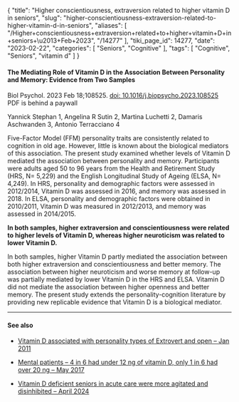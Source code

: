 {
    "title": "Higher conscientiousness, extraversion related to higher vitamin D in seniors",
    "slug": "higher-conscientiousness-extraversion-related-to-higher-vitamin-d-in-seniors",
    "aliases": [
        "/Higher+conscientiousness+extraversion+related+to+higher+vitamin+D+in+seniors+\u2013+Feb+2023",
        "/14277"
    ],
    "tiki_page_id": 14277,
    "date": "2023-02-22",
    "categories": [
        "Seniors",
        "Cognitive"
    ],
    "tags": [
        "Cognitive",
        "Seniors",
        "vitamin d"
    ]
}


#### The Mediating Role of Vitamin D in the Association Between Personality and Memory: Evidence from Two Samples

Biol Psychol. 2023 Feb 18;108525. [doi: 10.1016/j.biopsycho.2023.108525](https://doi.org/10.1016/j.biopsycho.2023.108525) PDF is behind a paywall

Yannick Stephan 1, Angelina R Sutin 2, Martina Luchetti 2, Damaris Aschwanden 3, Antonio Terracciano 4

Five-Factor Model (FFM) personality traits are consistently related to cognition in old age. However, little is known about the biological mediators of this association. The present study examined whether levels of Vitamin D mediated the association between personality and memory. Participants were adults aged 50 to 96 years from the Health and Retirement Study (HRS, N= 5,229) and the English Longitudinal Study of Ageing (ELSA, N= 4,249). In HRS, personality and demographic factors were assessed in 2012/2014, Vitamin D was assessed in 2016, and memory was assessed in 2018. In ELSA, personality and demographic factors were obtained in 2010/2011, Vitamin D was measured in 2012/2013, and memory was assessed in 2014/2015. 

 **In both samples, higher extraversion and conscientiousness were related to higher levels of Vitamin D, whereas higher neuroticism was related to lower Vitamin D.** 

In both samples, higher Vitamin D partly mediated the association between both higher extraversion and conscientiousness and better memory. The association between higher neuroticism and worse memory at follow-up was partially mediated by lower Vitamin D in the HRS and ELSA. Vitamin D did not mediate the association between higher openness and better memory. The present study extends the personality-cognition literature by providing new replicable evidence that Vitamin D is a biological mediator.

---

#### See also

* [Vitamin D associated with personality types of Extrovert and open – Jan 2011](/posts/vitamin-d-associated-with-personality-types-of-extrovert-and-open)

* [Mental patients – 4 in 6 had under 12 ng of vitamin D, only 1 in 6 had over 20 ng – May 2017](/posts/mental-patients-4-in-6-had-under-12-ng-of-vitamin-d-only-1-in-6-had-over-20-ng)

* [Vitamin D deficient seniors in acute care were more agitated and disinhibited – April 2024](/posts/vitamin-d-deficient-seniors-in-acute-care-were-more-agitated-and-disinhibited)